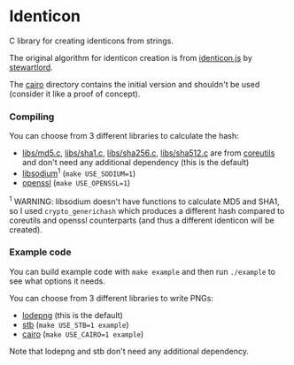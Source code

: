 # Identicon
C library for creating identicons from strings.

The original algorithm for identicon creation is from [identicon.js](https://github.com/stewartlord/identicon.js) by [stewartlord](https://github.com/stewartlord).

The [cairo](cairo) directory contains the initial version and shouldn't be used (consider it like a proof of concept).


### Compiling
You can choose from 3 different libraries to calculate the hash:
* [libs/md5.c](libs/md5.c), [libs/sha1.c](libs/sha1.c), [libs/sha256.c](libs/sha256.c), [libs/sha512.c](libs/sha512.c) are from [coreutils](http://www.gnu.org/s/coreutils) and don't need any additional dependency (this is the default)
* [libsodium](https://github.com/jedisct1/libsodium)<sup>1</sup> (`make USE_SODIUM=1`)
* [openssl](https://www.openssl.org/) (`make USE_OPENSSL=1`)

<sup>1</sup> WARNING: libsodium doesn't have functions to calculate MD5 and SHA1, so I used `crypto_generichash` which produces a different hash compared to coreutils and openssl counterparts (and thus a different identicon will be created).


### Example code
You can build example code with `make example` and then run `./example` to see what options it needs.

You can choose from 3 different libraries to write PNGs:
* [lodepng](https://github.com/lvandeve/lodepng) (this is the default)
* [stb](https://github.com/nothings/stb) (`make USE_STB=1 example`)
* [cairo](https://www.cairographics.org/) (`make USE_CAIRO=1 example`)

Note that lodepng and stb don't need any additional dependency.
